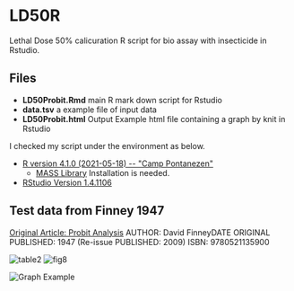 # LD50R

Lethal Dose 50% calicuration R script for bio assay with insecticide in Rstudio. 

## Files

* **LD50Probit.Rmd**    main R mark down script for Rstudio
* **data.tsv**          a example file of input data
* **LD50Probit.html**   Output Example html file containing a graph by knit in Rstudio

I checked my script under the environment as below.

* [R version 4.1.0 (2021-05-18) -- "Camp Pontanezen"](https://cran.r-project.org/)
  * [MASS Library](https://cran.r-project.org/web/packages/MASS/index.html) Installation is needed.
* [RStudio Version 1.4.1106](https://www.rstudio.com/)



## Test data from Finney 1947

[Original Article: Probit Analysis](https://www.cambridge.org/gb/academic/subjects/statistics-probability/statistics-econometrics-finance-and-insurance/probit-analysis?format=PB&isbn=9780521135900)
AUTHOR: David FinneyDATE
ORIGINAL PUBLISHED: 1947 (Re-issue PUBLISHED: 2009) 
ISBN: 9780521135900


![table2](https://github.com/oskomagata/LD50R/blob/images/Finny2.png)
![fig8](https://github.com/oskomagata/LD50R/blob/images/Finny8.png)

![Graph Example](https://github.com/oskomagata/LD50R/blob/images/outputGraph1.png)

